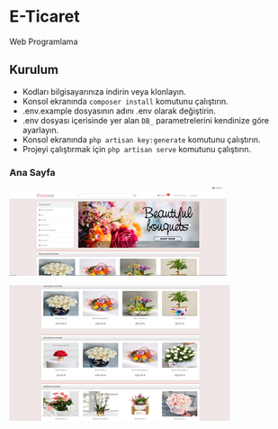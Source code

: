 # E-Ticaret
Web Programlama

## Kurulum
- Kodları bilgisayarınıza indirin veya klonlayın.
- Konsol ekranında `composer install` komutunu çalıştırın.
- .env.example dosyasının adını .env olarak değiştirin.
- .env dosyası içerisinde yer alan `DB_` parametrelerini kendinize göre ayarlayın.
- Konsol ekranında `php artisan key:generate` komutunu çalıştırın.
- Projeyi çalıştırmak için `php artisan serve` komutunu çalıştırın.

### Ana Sayfa
<p ><img src="image/anasayfa1.png"></p>
<p ><img src="image/anasayfa2.png"></p>
